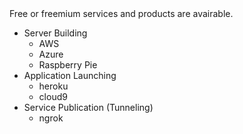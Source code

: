 <span>
Free or freemium services and products are avairable.

- Server Building
    - AWS
    - Azure
    - Raspberry Pie
- Application Launching
    - heroku
    - cloud9
- Service Publication (Tunneling)
    - ngrok
</span>

